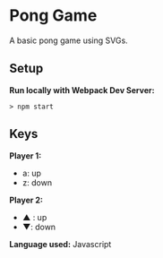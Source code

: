 # Pong Game

A basic pong game using SVGs.

## Setup

**Run locally with Webpack Dev Server:**

`> npm start`

## Keys

**Player 1:**
* a: up
* z: down

**Player 2:**
* ▲ : up
* ▼: down

**Language used:**
Javascript
